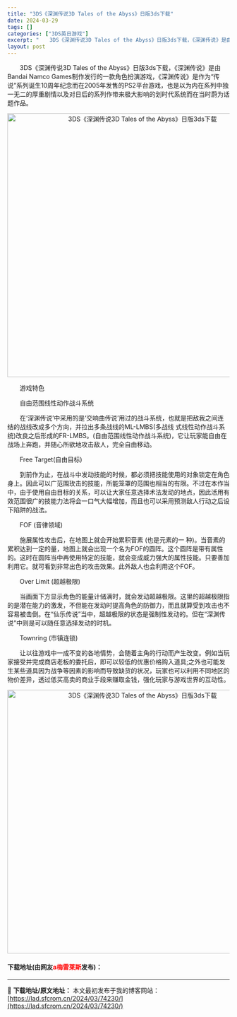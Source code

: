 ```yaml
---
title: "3DS《深渊传说3D Tales of the Abyss》日版3ds下载"
date: 2024-03-29
tags: []
categories: ["3DS英日游戏"]
excerpt: "　　3DS《深渊传说3D Tales of the Abyss》日版3ds下载，《深渊传说》是由Bandai Namco Games制作发行的一款角色扮演游戏，《深渊传说》是作为&ldquo;传说&rdquo;系列诞生10周年纪念而在2005年发售的PS2平台游戏，也是以为内在系列中独一无二的厚重剧&hellip;"
layout: post
---
```


 <p>　　3DS《深渊传说3D Tales of the Abyss》日版3ds下载，《深渊传说》是由Bandai Namco Games制作发行的一款角色扮演游戏，《深渊传说》是作为&ldquo;传说&rdquo;系列诞生10周年纪念而在2005年发售的PS2平台游戏，也是以为内在系列中独一无二的厚重剧情以及对日后的系列作带来极大影响的划时代系统而在当时蔚为话题作品。</p> <p align="center"><img align="" border="0" src="https://lad.sfcrom.cn/wp-content/uploads/2024/03/20240329_66062452c0fff.png" width="597" alt="3DS《深渊传说3D Tales of the Abyss》日版3ds下载" /></p> <p>　　游戏特色</p> <p>　　自由范围线性动作战斗系统</p> <p>　　在&lsquo;深渊传说&rsquo;中采用的是&lsquo;交响曲传说&rsquo;用过的战斗系统，也就是把敌我之间连结的战线改成多个方向，并拉出多条战线的ML-LMBS(多战线 式线性动作战斗系统)改良之后形成的FR-LMBS。(自由范围线性动作战斗系统)，它让玩家能自由在战场上奔跑，并随心所欲地攻击敌人，完全自由移动。</p> <p>　　Free Target(自由目标)</p> <p>　　到前作为止，在战斗中发动技能的时候，都必须把技能使用的对象锁定在角色身上。因此可以广范围玫击的技能，所能笼罩的范围也相当的有限。不过在本作当中，由于使用自由目标的关系，可以让大家任意选择术法发动的地点，因此活用有效范围很广的技能力法将会一口气大幅增加，而且也可以采用预测敌人行动之后设下陷阱的战法。</p> <p>　　FOF (音律领域)</p> <p>　　施展属性攻击后，在地图上就会开始累积音素 (也是元素的一 种)。当音素的累积达到一定的量，地图上就会出现一个名为FOF的圆阵。这个圆阵是带有属性的。这时在圆阵当中再使用特定的技能，就会变成威力强大的属性技能。只要善加利用它。就可看到非常出色的攻击效果。此外敌人也会利用这个FOF。</p> <p>　　Over Limit (超越极限)</p> <p>　　当画面下方显示角色的能量计储满时，就会发动超越极限。这里的超越极限指的是潜在能力的激发，不但能在发动时提高角色的防御力，而且就算受到攻击也不容易被击倒。在&ldquo;仙乐传说&rdquo;当中，超越极限的状态是强制性发动的。但在&ldquo;深渊传说&rdquo;中则是可以随任意选择发动的时机。</p> <p>　　Townring (市镇连锁)</p> <p>　　让以往游戏中一成不变的各地情势，会随着主角的行动而产生改变。例如当玩家接受并完成商店老板的委托后，即可以较低的优惠价格购入道具;之外也可能发生某些道具因为战争等因素的影响而导致缺货的状况，玩家也可以利用不同地区的物价差异，透过低买高卖的商业手段来赚取金钱，强化玩家与游戏世界的互动性。</p> <p align="center"><img align="" border="0" src="https://lad.sfcrom.cn/wp-content/uploads/2024/03/20240329_66062453d7d2c.png" width="597" alt="3DS《深渊传说3D Tales of the Abyss》日版3ds下载" /></p> <p><h4>下载地址(由网友<font color="red">a梅雷莱斯</font>发布)：</h4></p> 

---
📖 **下载地址/原文地址：** 本文最初发布于我的博客网站：[https://lad.sfcrom.cn/2024/03/74230/](https://lad.sfcrom.cn/2024/03/74230/)
